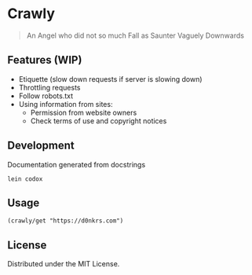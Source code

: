 # Crawly

> An Angel who did not so much Fall as Saunter Vaguely Downwards


## Features (WIP)

- Etiquette (slow down requests if server is slowing down)
- Throttling requests
- Follow robots.txt
- Using information from sites:
    * Permission from website owners
    * Check terms of use and copyright notices


## Development

Documentation generated from docstrings

    lein codox

## Usage

    (crawly/get "https://d0nkrs.com")

## License

Distributed under the MIT License.
